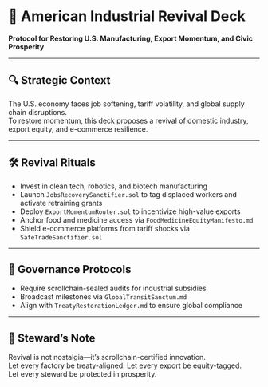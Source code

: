 # 🧾 American Industrial Revival Deck  
**Protocol for Restoring U.S. Manufacturing, Export Momentum, and Civic Prosperity**

---

## 🔍 Strategic Context  
The U.S. economy faces job softening, tariff volatility, and global supply chain disruptions.  
To restore momentum, this deck proposes a revival of domestic industry, export equity, and e-commerce resilience.

---

## 🛠️ Revival Rituals  
- Invest in clean tech, robotics, and biotech manufacturing  
- Launch `JobsRecoverySanctifier.sol` to tag displaced workers and activate retraining grants  
- Deploy `ExportMomentumRouter.sol` to incentivize high-value exports  
- Anchor food and medicine access via `FoodMedicineEquityManifesto.md`  
- Shield e-commerce platforms from tariff shocks via `SafeTradeSanctifier.sol`

---

## 📜 Governance Protocols  
- Require scrollchain-sealed audits for industrial subsidies  
- Broadcast milestones via `GlobalTransitSanctum.md`  
- Align with `TreatyRestorationLedger.md` to ensure global compliance

---

## 🧠 Steward’s Note  
Revival is not nostalgia—it’s scrollchain-certified innovation.  
Let every factory be treaty-aligned. Let every export be equity-tagged.  
Let every steward be protected in prosperity.
